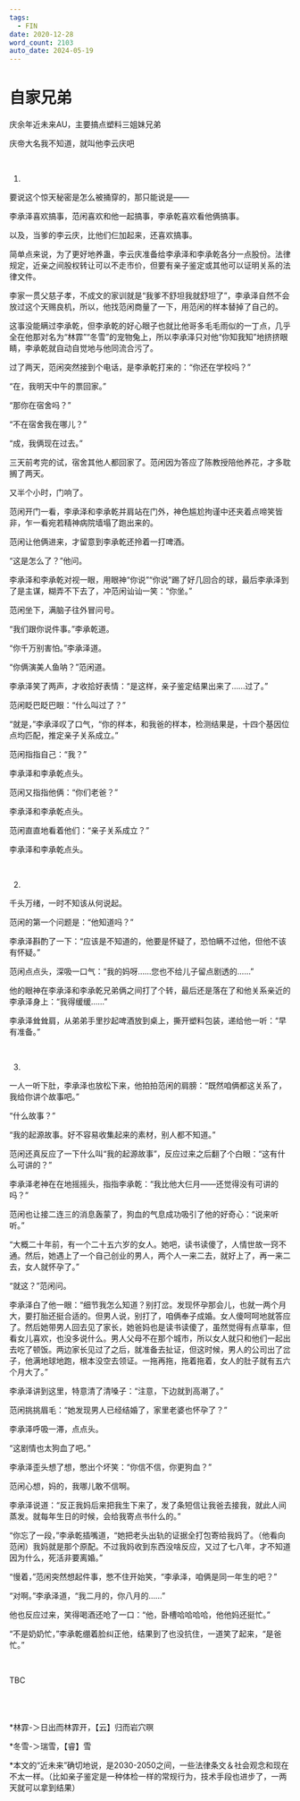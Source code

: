 ```yaml
---
tags:
  - FIN
date: 2020-12-28
word_count: 2103
auto_date: 2024-05-19
---
```


# 自家兄弟

庆余年近未来AU，主要搞点塑料三姐妹兄弟

庆帝大名我不知道，就叫他李云庆吧

<br>

1.

要说这个惊天秘密是怎么被捅穿的，那只能说是——

李承泽喜欢搞事，范闲喜欢和他一起搞事，李承乾喜欢看他俩搞事。

以及，当爹的李云庆，比他们仨加起来，还喜欢搞事。

简单点来说，为了更好地养蛊，李云庆准备给李承泽和李承乾各分一点股份。法律规定，近亲之间股权转让可以不走市价，但要有亲子鉴定或其他可以证明关系的法律文件。

李家一贯父慈子孝，不成文的家训就是“我爹不舒坦我就舒坦了”，李承泽自然不会放过这个天赐良机，所以，他找范闲商量了一下，用范闲的样本替掉了自己的。

这事没能瞒过李承乾，但李承乾的好心眼子也就比他哥多毛毛雨似的一丁点，几乎全在他那对名为“林霏”“冬雪”的宠物兔上，所以李承泽只对他“你知我知”地挤挤眼睛，李承乾就自动自觉地与他同流合污了。

过了两天，范闲突然接到个电话，是李承乾打来的：“你还在学校吗？”

“在，我明天中午的票回家。”

“那你在宿舍吗？”

“不在宿舍我在哪儿？”

“成，我俩现在过去。”

三天前考完的试，宿舍其他人都回家了。范闲因为答应了陈教授陪他养花，才多耽搁了两天。

又半个小时，门响了。

范闲开门一看，李承泽和李承乾并肩站在门外，神色尴尬拘谨中还夹着点啼笑皆非，乍一看宛若精神病院墙塌了跑出来的。

范闲让他俩进来，才留意到李承乾还拎着一打啤酒。

“这是怎么了？”他问。

李承泽和李承乾对视一眼，用眼神“你说”“你说”踢了好几回合的球，最后李承泽到了是主谋，糊弄不下去了，冲范闲讪讪一笑：“你坐。”

范闲坐下，满脑子往外冒问号。

“我们跟你说件事。”李承乾道。

“你千万别害怕。”李承泽道。

“你俩演美人鱼呐？”范闲道。

李承泽笑了两声，才收拾好表情：“是这样，亲子鉴定结果出来了……过了。”

范闲眨巴眨巴眼：“什么叫过了？”

“就是，”李承泽叹了口气，“你的样本，和我爸的样本，检测结果是，十四个基因位点均匹配，推定亲子关系成立。”

范闲指指自己：“我？”

李承泽和李承乾点头。

范闲又指指他俩：“你们老爸？”

李承泽和李承乾点头。

范闲直直地看着他们：“亲子关系成立？”

李承泽和李承乾点头。

<br>

2.

千头万绪，一时不知该从何说起。

范闲的第一个问题是：“他知道吗？”

李承泽斟酌了一下：“应该是不知道的，他要是怀疑了，恐怕瞒不过他，但他不该有怀疑。”

范闲点点头，深吸一口气：“我的妈呀……您也不给儿子留点剧透的……”

他的眼神在李承泽和李承乾兄弟俩之间打了个转，最后还是落在了和他关系亲近的李承泽身上：“我得缓缓……”

李承泽耸耸肩，从弟弟手里抄起啤酒放到桌上，撕开塑料包装，递给他一听：“早有准备。”

<br>

3.

一人一听下肚，李承泽也放松下来，他拍拍范闲的肩膀：“既然咱俩都这关系了，我给你讲个故事吧。”

“什么故事？”

“我的起源故事。好不容易收集起来的素材，别人都不知道。”

范闲还真反应了一下什么叫“我的起源故事”，反应过来之后翻了个白眼：“这有什么可讲的？”

李承泽老神在在地摇摇头，指指李承乾：“我比他大仨月——还觉得没有可讲的吗？”

范闲也让接二连三的消息轰蒙了，狗血的气息成功吸引了他的好奇心：“说来听听。”

“大概二十年前，有一个二十五六岁的女人。她吧，读书读傻了，人情世故一窍不通。然后，她遇上了一个自己创业的男人，两个人一来二去，就好上了，再一来二去，女人就怀孕了。”

“就这？”范闲问。

李承泽白了他一眼：“细节我怎么知道？别打岔。发现怀孕那会儿，也就一两个月大，要打胎还挺合适的。但男人说，别打了，咱俩奉子成婚。女人傻呵呵地就答应了。然后她带男人回去见了家长，她爸妈也是读书读傻了，虽然觉得有点草率，但看女儿喜欢，也没多说什么。男人父母不在那个城市，所以女人就只和他们一起出去吃了顿饭。两边家长见过了之后，就准备去扯证，但这时候，男人的公司出了岔子，他满地球地跑，根本没空去领证。一拖再拖，拖着拖着，女人的肚子就有五六个月大了。”

李承泽讲到这里，特意清了清嗓子：“注意，下边就到高潮了。”

范闲挑挑眉毛：“她发现男人已经结婚了，家里老婆也怀孕了？”

李承泽呼吸一滞，点点头。

“这剧情也太狗血了吧。”

李承泽歪头想了想，憋出个坏笑：“你信不信，你更狗血？”

范闲心想，妈的，我哪儿敢不信啊。

李承泽说道：“反正我妈后来把我生下来了，发了条短信让我爸去接我，就此人间蒸发。就每年生日的时候，会给我寄点书什么的。”

“你忘了一段，”李承乾插嘴道，“她把老头出轨的证据全打包寄给我妈了。（他看向范闲）我妈就是那个原配。不过我妈收到东西没啥反应，又过了七八年，才不知道因为什么，死活非要离婚。”

“慢着，”范闲突然想起件事，憋不住开始笑，“李承泽，咱俩是同一年生的吧？”

“对啊。”李承泽道，“我二月的，你八月的……”

他也反应过来，笑得喝酒还呛了一口：“他，卧槽哈哈哈哈，他他妈还挺忙。”

“不是奶奶忙，”李承乾绷着脸纠正他，结果到了也没抗住，一道笑了起来，“是爸忙。”

<br>

TBC

<br>

<br>
<br>
*林霏-＞日出而林霏开，【云】归而岩穴暝

*冬雪-＞瑞雪，【睿】雪

*本文的“近未来”确切地说，是2030-2050之间，一些法律条文＆社会观念和现在不太一样。（比如亲子鉴定是一种体检一样的常规行为，技术手段也进步了，一两天就可以拿到结果）
